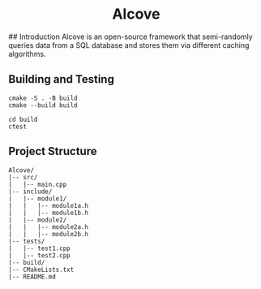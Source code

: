 <h1 style="text-align: center;">Alcove</h1>
## Introduction
Alcove is an open-source framework that semi-randomly queries data from a SQL database and stores them via different caching algorithms.

## Building and Testing
``` 
cmake -S . -B build
cmake --build build
```

```
cd build
ctest
```

## Project Structure
```
Alcove/
|-- src/
|   |-- main.cpp
|-- include/
|   |-- module1/
|   |   |-- module1a.h
|   |   |-- module1b.h
|   |-- module2/
|   |   |-- module2a.h
|   |   |-- module2b.h
|-- tests/
|   |-- test1.cpp
|   |-- test2.cpp
|-- build/
|-- CMakeLists.txt
|-- README.md
```
